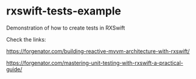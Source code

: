 # rxswift-tests-example
Demonstration of how to create tests in RXSwift

Check the links:

https://forgenator.com/building-reactive-mvvm-architecture-with-rxswift/

https://forgenator.com/mastering-unit-testing-with-rxswift-a-practical-guide/
